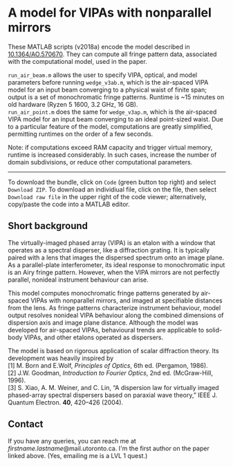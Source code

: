 # A model for VIPAs with nonparallel mirrors
These MATLAB scripts (v2018a) encode the model described in [10.1364/AO.570670](https://doi.org/10.1364/AO.570670).  They can compute all fringe pattern data, associated with the computational model, used in the paper.

`run_air_beam.m` allows the user to specify VIPA, optical, and model parameters before running `wedge_v3ab.m`, which is the air-spaced VIPA model for an input beam converging to a physical waist of finite span; output is a set of monochromatic fringe patterns.  Runtime is ~15 minutes on old hardware (Ryzen 5 1600, 3.2 GHz, 16 GB).  
`run_air_point.m` does the same for `wedge_v3ap.m`, which is the air-spaced VIPA model for an input beam converging to an ideal point-sized waist.  Due to a particular feature of the model, computations are greatly simplified, permitting runtimes on the order of a few seconds.  

Note: if computations exceed RAM capacity and trigger virtual memory, runtime is increased considerably.  In such cases, increase the number of domain subdivisions, or reduce other computational parameters.

---

To download the bundle, click on `Code` (green button top right) and select `Download ZIP`.  To download an individiual file, click on the file, then select `Download raw file` in the upper right of the code viewer; alternatively, copy/paste the code into a MATLAB editor.

## Short background
The virtually-imaged phased array (VIPA) is an etalon with a window that operates as a spectral disperser, like a diffraction grating.  It is typically paired with a lens that images the dispersed spectrum onto an image plane.  As a parallel-plate interferometer, its ideal response to monochromatic input is an Airy fringe pattern.  However, when the VIPA mirrors are not perfectly parallel, nonideal instrument behaviour can arise.

This model computes monochromatic fringe patterns generated by air-spaced VIPAs with nonparallel mirrors, and imaged at specifiable distances from the lens.  As fringe patterns characterize instrument behaviour, model output resolves nonideal VIPA behaviour along the combined dimensions of dispersion axis and image plane distance.  Although the model was developed for air-spaced VIPAs, behavioural trends are applicable to solid-body VIPAs, and other etalons operated as dispersers.

The model is based on rigorous application of scalar diffraction theory.  Its development was heavily inspired by  
[1] M. Born and E.Wolf, *Principles of Optics*, 6th ed. (Pergamon, 1986).  
[2] J.W. Goodman, *Introduction to Fourier Optics*, 2nd ed. (McGraw-Hill, 1996).  
[3] S. Xiao, A. M. Weiner, and C. Lin, “A dispersion law for virtually imaged phased-array spectral dispersers based on paraxial wave theory,” IEEE J. Quantum Electron. **40**, 420–426 (2004).

## Contact

If you have any queries, you can reach me at *firstname.lastname*@mail.utoronto.ca.  I'm the first author on the paper linked above.  (Yes, emailing me is a LVL 1 quest.)
